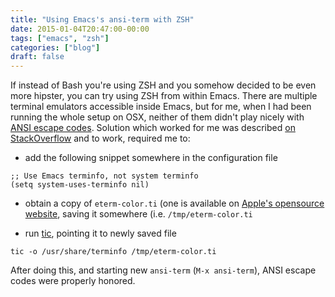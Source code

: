 ```yaml
---
title: "Using Emacs's ansi-term with ZSH"
date: 2015-01-04T20:47:00-00:00
tags: ["emacs", "zsh"]
categories: ["blog"]
draft: false
---
```



If instead of Bash you're using ZSH and you somehow decided to be even more hipster, you can try using ZSH from within Emacs. There are multiple terminal emulators accessible inside Emacs, but for me, when I had been running the whole setup on OSX, neither of them didn't play nicely with [ANSI escape codes](http://en.wikipedia.org/wiki/ANSI_escape_code). Solution which worked for me was described [on StackOverflow](http://stackoverflow.com/a/8920373/126781) and to work, required me to:

* add the following snippet somewhere in the configuration file

```
;; Use Emacs terminfo, not system terminfo
(setq system-uses-terminfo nil)
```

* obtain a copy of ``eterm-color.ti`` (one is available on [Apple's opensource website](http://opensource.apple.com/source/emacs/emacs-70/emacs/etc/e/eterm-color.ti?txt), saving it somewhere (i.e. ``/tmp/eterm-color.ti``

* run [tic](https://developer.apple.com/library/mac/documentation/Darwin/Reference/ManPages/man1/tic.1m.html), pointing it to newly saved file

```
tic -o /usr/share/terminfo /tmp/eterm-color.ti
```

After doing this, and starting new ``ansi-term`` (``M-x ansi-term``), ANSI escape codes were properly honored.
